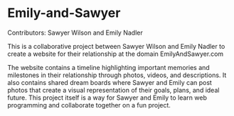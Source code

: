 # Emily-and-Sawyer

Contributors: Sawyer Wilson and Emily Nadler

This is a collaborative project between Sawyer Wilson and Emily Nadler to 
create a website for their relationship at the domain EmilyAndSawyer.com

The website contains a timeline highlighting important memories and milestones
in their relationship through photos, videos, and descriptions. It also contains
shared dream boards where Sawyer and Emily can post photos that create a visual
representation of their goals, plans, and ideal future. This project itself 
is a way for Sawyer and Emily to learn web programming and collaborate 
together on a fun project. 
